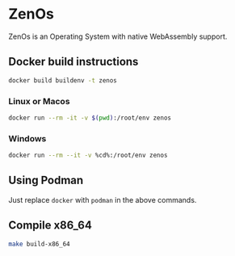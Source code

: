 # ZenOs

ZenOs is an Operating System with native WebAssembly support.

## Docker build instructions

```sh
docker build buildenv -t zenos
```

### Linux or Macos
```sh
docker run --rm -it -v $(pwd):/root/env zenos
```

### Windows
```sh
docker run --rm --it -v %cd%:/root/env zenos
```

## Using Podman

Just replace `docker` with `podman` in the above commands.

## Compile x86_64

```sh
make build-x86_64
```
